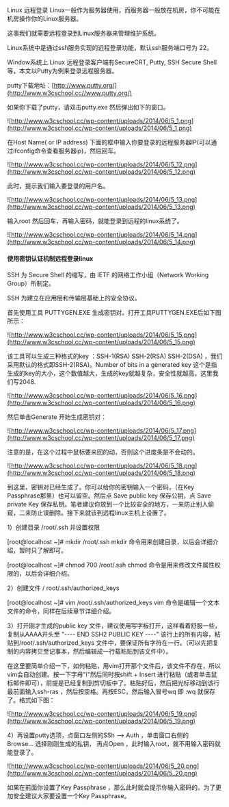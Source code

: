  
Linux  远程登录 Linux一般作为服务器使用，而服务器一般放在机房，你不可能在机房操作你的Linux服务器。

 这事我们就需要远程登录到Linux服务器来管理维护系统。

 Linux系统中是通过ssh服务实现的远程登录功能，默认ssh服务端口号为 22。

 Window系统上 Linux 远程登录客户端有SecureCRT, Putty, SSH Secure Shell等，本文以Putty为例来登录远程服务器。

 putty下载地址：[http://www.putty.org/](http://www.w3cschool.cc//www.putty.org/)

 如果你下载了putty，请双击putty.exe 然后弹出如下的窗口。

 ![http://www.w3cschool.cc/wp-content/uploads/2014/06/5_1.png](http://www.w3cschool.cc/wp-content/uploads/2014/06/5_1.png)

 在Host Name( or IP address) 下面的框中输入你要登录的远程服务器IP(可以通过ifconfig命令查看服务器ip)，然后回车。

 ![http://www.w3cschool.cc/wp-content/uploads/2014/06/5_12.png](http://www.w3cschool.cc/wp-content/uploads/2014/06/5_12.png)

 此时，提示我们输入要登录的用户名。

 ![http://www.w3cschool.cc/wp-content/uploads/2014/06/5_13.png](http://www.w3cschool.cc/wp-content/uploads/2014/06/5_13.png)

 输入root 然后回车，再输入密码，就能登录到远程的linux系统了。

 ![http://www.w3cschool.cc/wp-content/uploads/2014/06/5_14.png](http://www.w3cschool.cc/wp-content/uploads/2014/06/5_14.png)

 

#### 使用密钥认证机制远程登录linux

 SSH 为 Secure Shell 的缩写，由 IETF 的网络工作小组（Network Working Group）所制定。

 SSH 为建立在应用层和传输层基础上的安全协议。 

 首先使用工具 PUTTYGEN.EXE 生成密钥对。打开工具PUTTYGEN.EXE后如下图所示：

 ![http://www.w3cschool.cc/wp-content/uploads/2014/06/5_15.png](http://www.w3cschool.cc/wp-content/uploads/2014/06/5_15.png)

 该工具可以生成三种格式的key ：SSH-1(RSA) SSH-2(RSA) SSH-2(DSA) ，我们采用默认的格式即SSH-2(RSA)。Number of bits in a generated key 这个是指生成的key的大小，这个数值越大，生成的key就越复杂，安全性就越高。这里我们写2048.

 ![http://www.w3cschool.cc/wp-content/uploads/2014/06/5_16.png](http://www.w3cschool.cc/wp-content/uploads/2014/06/5_16.png)

 然后单击Generate 开始生成密钥对：

 ![http://www.w3cschool.cc/wp-content/uploads/2014/06/5_17.png](http://www.w3cschool.cc/wp-content/uploads/2014/06/5_17.png)

 注意的是，在这个过程中鼠标要来回的动，否则这个进度条是不会动的。

 ![http://www.w3cschool.cc/wp-content/uploads/2014/06/5_18.png](http://www.w3cschool.cc/wp-content/uploads/2014/06/5_18.png)

 到这里，密钥对已经生成了。你可以给你的密钥输入一个密码，（在Key Passphrase那里）也可以留空。然后点 Save public key 保存公钥，点 Save private Key 保存私钥。笔者建议你放到一个比较安全的地方，一来防止别人偷窥，二来防止误删除。接下来就该到远程linux主机上设置了。

 1）创建目录 /root/.ssh 并设置权限

 [root@localhost ~]# mkdir /root/.ssh mkdir 命令用来创建目录，以后会详细介绍，暂时只了解即可。

 [root@localhost ~]# chmod 700 /root/.ssh chmod 命令是用来修改文件属性权限的，以后会详细介绍。

 2）创建文件 / root/.ssh/authorized_keys

 [root@localhost ~]# vim /root/.ssh/authorized_keys vim 命令是编辑一个文本文件的命令，同样在后续章节详细介绍。

 3）打开刚才生成的public key 文件，建议使用写字板打开，这样看着舒服一些，复制从AAAA开头至 "---- END SSH2 PUBLIC KEY ----" 该行上的所有内容，粘贴到/root/.ssh/authorized_keys 文件中，要保证所有字符在一行。（可以先把复制的内容拷贝至记事本，然后编辑成一行载粘贴到该文件中）。

 在这里要简单介绍一下，如何粘贴，用vim打开那个文件后，该文件不存在，所以vim会自动创建。按一下字母"i"然后同时按shift + Insert 进行粘贴（或者单击鼠标邮件即可），前提是已经复制到剪切板中了。粘贴好后，然后把光标移动到该行最前面输入ssh-ras ，然后按空格。再按ESC，然后输入冒号wq 即 :wq 就保存了。格式如下图：

 ![http://www.w3cschool.cc/wp-content/uploads/2014/06/5_19.png](http://www.w3cschool.cc/wp-content/uploads/2014/06/5_19.png)

 4）再设置putty选项，点窗口左侧的SSh –> Auth ，单击窗口右侧的Browse… 选择刚刚生成的私钥， 再点Open ，此时输入root，就不用输入密码就能登录了。

 ![http://www.w3cschool.cc/wp-content/uploads/2014/06/5_20.png](http://www.w3cschool.cc/wp-content/uploads/2014/06/5_20.png)

 如果在前面你设置了Key Passphrase ，那么此时就会提示你输入密码的。为了更加安全建议大家要设置一个Key Passphrase。

 

